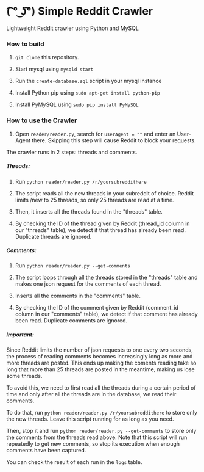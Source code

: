 (͡ ° ͜ʖ͡°) Simple Reddit Crawler
================================

Lightweight Reddit crawler using Python and MySQL

### How to build

1. `git clone` this repository.

2. Start mysql using `mysqld start`

3. Run the `create-database.sql` script in your mysql instance

4. Install Python pip using `sudo apt-get install python-pip`

5. Install PyMySQL using `sudo pip install PyMySQL`

### How to use the Crawler

1. Open `reader/reader.py`, search for `userAgent = ""` and enter an User-Agent there. Skipping this step will cause Reddit to block your requests.

The crawler runs in 2 steps: threads and comments.

##### Threads:

1. Run `python reader/reader.py /r/yoursubreddithere`

2. The script reads all the new threads in your subreddit of choice. Reddit limits /new to 25 threads, so only 25 threads are read at a time.

3. Then, it inserts all the threads found in the "threads" table.

4. By checking the ID of the thread given by Reddit (thread_id column in our "threads" table), we detect if that thread has already been read. Duplicate threads are ignored.

##### Comments:

1. Run `python reader/reader.py --get-comments`

2. The script loops through all the threads stored in the "threads" table and makes one json request for the comments of each thread.

3. Inserts all the comments in the "comments" table.

4. By checking the ID of the comment given by Reddit (comment_id column in our "comments" table), we detect if that comment has already been read. Duplicate comments are ignored.

##### Important:

Since Reddit limits the number of json requests to one every two seconds, the process of reading comments becomes increasingly long as more and more threads are posted. This ends up making the coments reading take so long that more than 25 threads are posted in the meantime, making us lose some threads.

To avoid this, we need to first read all the threads during a certain period of time and only after all the threads are in the database, we read their comments.

To do that, run `python reader/reader.py /r/yoursubreddithere` to store only the new threads. Leave this script running for as long as you need.

Then, stop it and run `python reader/reader.py --get-comments` to store only the comments from the threads read above. Note that this script will run repeatedly to get new comments, so stop its execution when enough comments have been captured.

You can check the result of each run in the `logs` table.